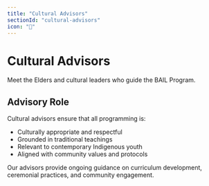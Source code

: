 ```yaml
---
title: "Cultural Advisors"
sectionId: "cultural-advisors"
icon: "🌟"
---
```


# Cultural Advisors

Meet the Elders and cultural leaders who guide the BAIL Program.

## Advisory Role

Cultural advisors ensure that all programming is:
- Culturally appropriate and respectful
- Grounded in traditional teachings
- Relevant to contemporary Indigenous youth
- Aligned with community values and protocols

Our advisors provide ongoing guidance on curriculum development, ceremonial practices, and community engagement.
